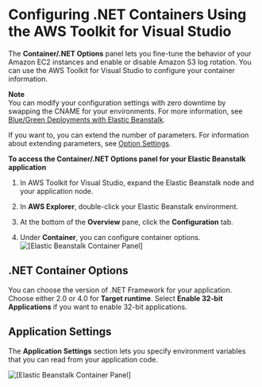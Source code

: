 # Configuring \.NET Containers Using the AWS Toolkit for Visual Studio<a name="create_deploy_NET.container"></a>

 The **Container/\.NET Options** panel lets you fine\-tune the behavior of your Amazon EC2 instances and enable or disable Amazon S3 log rotation\. You can use the AWS Toolkit for Visual Studio to configure your container information\.

**Note**  
You can modify your configuration settings with zero downtime by swapping the CNAME for your environments\. For more information, see [Blue/Green Deployments with Elastic Beanstalk](using-features.CNAMESwap.md)\.

If you want to, you can extend the number of parameters\. For information about extending parameters, see [Option Settings](ebextensions-optionsettings.md)\.

**To access the Container/\.NET Options panel for your Elastic Beanstalk application**

1. In AWS Toolkit for Visual Studio, expand the Elastic Beanstalk node and your application node\. 

1. In **AWS Explorer**, double\-click your Elastic Beanstalk environment\.

1. At the bottom of the **Overview** pane, click the **Configuration** tab\.

1. Under **Container**, you can configure container options\.   
![\[Elastic Beanstalk Container Panel\]](http://docs.aws.amazon.com/elasticbeanstalk/latest/dg/images/aeb-vs-container.png)

## \.NET Container Options<a name="create_deploy_NET.container.vs.options"></a>

You can choose the version of \.NET Framework for your application\. Choose either 2\.0 or 4\.0 for **Target runtime**\. Select **Enable 32\-bit Applications** if you want to enable 32\-bit applications\.

## Application Settings<a name="create_deploy_NET.container.vs.options.envprop"></a>

The **Application Settings** section lets you specify environment variables that you can read from your application code\. 

![\[Elastic Beanstalk Container Panel\]](http://docs.aws.amazon.com/elasticbeanstalk/latest/dg/images/aeb-vs-container-envproperties.png)